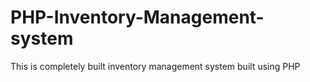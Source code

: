 # PHP-Inventory-Management-system
This is completely built inventory management system built using PHP
